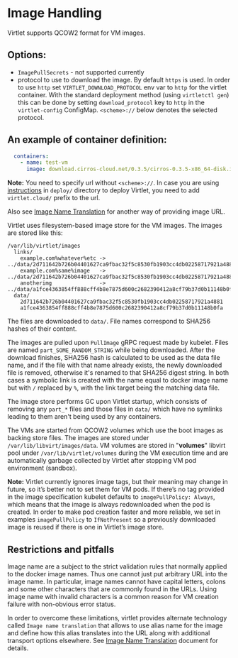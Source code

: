 # Image Handling

Virtlet supports QCOW2 format for VM images.

## Options:
- `ImagePullSecrets` - not supported currently
- protocol to use to download the image. By default `https` is
  used. In order to use `http` set `VIRTLET_DOWNLOAD_PROTOCOL` env var
  to `http` for the virtlet container. With the standard deployment
  method (using `virtletctl gen`) this can
  be done by setting `download_protocol` key to `http` in the
  `virtlet-config` ConfigMap.
  `<scheme>://` below denotes the selected protocol.

## An example of container definition:

```yaml
  containers:
    - name: test-vm
      image: download.cirros-cloud.net/0.3.5/cirros-0.3.5-x86_64-disk.img
```

**Note:** You need to specify url without `<scheme>://`. In case you are using [instructions](../deploy/README.md) in `deploy/` directory to deploy Virtlet, you need to add `virtlet.cloud/` prefix to the url.

Also see [Image Name Translation](image-name-translation.md) for another way of providing image URL.

Virtlet uses filesystem-based image store for the VM images.
The images are stored like this:

```
/var/lib/virtlet/images
  links/
    example.com%whatever%etc -> ../data/2d711642b726b04401627ca9fbac32f5c8530fb1903cc4db02258717921a4881
    example.com%same%image   -> ../data/2d711642b726b04401627ca9fbac32f5c8530fb1903cc4db02258717921a4881
    anotherimg               -> ../data/a1fce4363854ff888cff4b8e7875d600c2682390412a8cf79b37d0b11148b0fa
  data/
    2d711642b726b04401627ca9fbac32f5c8530fb1903cc4db02258717921a4881
    a1fce4363854ff888cff4b8e7875d600c2682390412a8cf79b37d0b11148b0fa
```

The files are downloaded to `data/`. File names correspond to SHA256
hashes of their content.

The images are pulled upon `PullImage` gRPC request made by kubelet.
Files are named `part_SOME_RANDOM_STRING` while being downloaded.
After the download finishes, SHA256 hash is calculated to be used as
the data file name, and if the file with that name already exists, the
newly downloaded file is removed, otherwise it's renamed to that
SHA256 digest string. In both cases a symbolic link is created with
the name equal to docker image name but with `/` replaced by `%`, with
the link target being the matching data file.

The image store performs GC upon Virtlet startup, which consists of
removing any `part_*` files and those files in `data/` which have no
symlinks leading to them aren't being used by any containers.

The VMs are started from QCOW2 volumes which use the boot images
as backing store files. The images are stored under `/var/lib/libvirt/images/data`.
VM volumes are stored in "**volumes**" libvirt pool under `/var/lib/virtlet/volumes`
during the VM execution time and are automatically garbage collected by Virtlet
after stopping VM pod environment (sandbox).

**Note:**
Virtlet currently ignores image tags, but their meaning may change
in future, so it’s better not to set them for VM pods. If there’s no tag
provided in the image specification kubelet defaults to
`imagePullPolicy: Always`, which means that the image is always
redownloaded when the pod is created. In order to make pod creation
faster and more reliable, we set in examples `imagePullPolicy` to `IfNotPresent`
so a previously downloaded image is reused if there is one in Virtlet’s
image store.

## Restrictions and pitfalls

Image name are a subject to the strict validation rules that normally applied to the docker image names. Thus one cannot
just put arbitrary URL into the image name. In particular, image names cannot have capital letters, colons and some other
characters that are commonly found in the URLs. Using image name with invalid characters is a common reason for VM
creation failure with non-obvious error status.

In order to overcome these limitations, virtlet provides alternate technology called `Image name translation` that allows
to use alias name for the image and define how this alias translates into the URL along with additional transport options
elsewhere. See [Image Name Translation](image-name-translation.md) document for details.
